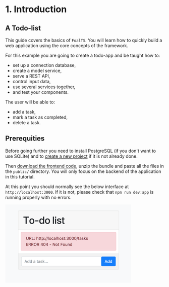 # 1. Introduction

## A Todo-list

This guide covers the basics of `FoalTS`. You will learn how to quickly build a web application using the core concepts of the framework.

For this example you are going to create a todo-app and be taught how to:
- set up a connection database,
- create a model service,
- serve a REST API,
- control input data,
- use several services together,
- and test your components.

The user will be able to:
- add a task,
- mark a task as completed,
- delete a task.

## Prerequities

Before going further you need to install PostgreSQL<!-- or MySQL--> (if you don't want to use SQLite) and to [create a new project](../README.md) if it is not already done.

Then [download the frontend code](https://foalts.org/guide-frontend.zip), unzip the bundle and paste all the files in the `public/` directory. You will only focus on the backend of the application in this tutorial.

At this point you should normally see the below interface at `http://localhost:3000`. If it is not, please check that `npm run dev:app` is running properly with no errors.

![Todo-list image](./todo-list1.png)